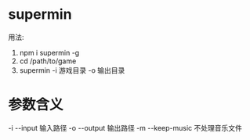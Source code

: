 # supermin
用法:
1. npm i supermin -g
1. cd /path/to/game
1. supermin -i 游戏目录 -o 输出目录

# 参数含义
-i --input 输入路径
-o --output 输出路径
-m --keep-music 不处理音乐文件
